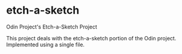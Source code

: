 # etch-a-sketch
Odin Project's Etch-a-Sketch Project

This project deals with the etch-a-sketch portion of the Odin project.
Implemented using a single file.
